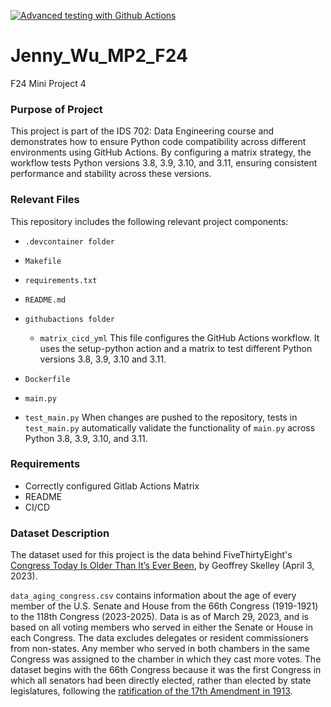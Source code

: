 [![Advanced testing with Github Actions](https://github.com/nogibjj/Jenny_Wu_F24_MP4/actions/workflows/matrix_cicd.yml/badge.svg)](https://github.com/nogibjj/Jenny_Wu_F24_MP4/actions/workflows/matrix_cicd.yml)


# Jenny_Wu_MP2_F24
F24 Mini Project 4

### Purpose of Project
This project is part of the IDS 702: Data Engineering course and demonstrates how to ensure Python code compatibility across different environments using GitHub Actions. By configuring a matrix strategy, the workflow tests Python versions 3.8, 3.9, 3.10, and 3.11, ensuring consistent performance and stability across these versions.

### Relevant Files

This repository includes the following relevant project components:

* `.devcontainer folder`

* `Makefile`

* `requirements.txt`

* `README.md` 

* `githubactions folder`
    * `matrix_cicd_yml`
        This file configures the GitHub Actions workflow. It uses the setup-python action and a matrix to test different Python versions 3.8, 3.9, 3.10 and 3.11.

* `Dockerfile`

* `main.py` 

* `test_main.py`
        When changes are pushed to the repository, tests in `test_main.py` automatically validate the functionality of `main.py` across Python 3.8, 3.9, 3.10, and 3.11.


### Requirements
- Correctly configured Gitlab Actions Matrix
- README 
- CI/CD


### Dataset Description
The dataset used for this project is the data behind FiveThirtyEight's [Congress Today Is Older Than It’s Ever Been](https://fivethirtyeight.com/features/aging-congress-boomers/), by Geoffrey Skelley (April 3, 2023).

`data_aging_congress.csv` contains information about the age of every member of the U.S. Senate and House from the 66th Congress (1919-1921) to the 118th Congress (2023-2025). Data is as of March 29, 2023, and is based on all voting members who served in either the Senate or House in each Congress. The data excludes delegates or resident commissioners from non-states. Any member who served in both chambers in the same Congress was assigned to the chamber in which they cast more votes. The dataset begins with the 66th Congress because it was the first Congress in which all senators had been directly elected, rather than elected by state legislatures, following the [ratification of the 17th Amendment in 1913](https://constitutioncenter.org/the-constitution/amendments/amendment-xvii). 

